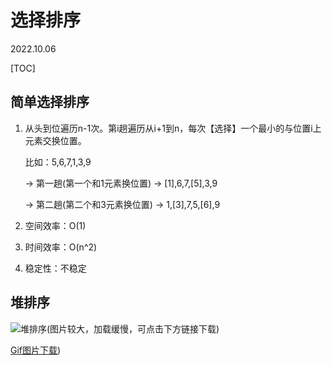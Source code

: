 # 选择排序
2022.10.06

[TOC]

## 简单选择排序

1. 从头到位遍历n-1次。第i趟遍历从i+1到n，每次【选择】一个最小的与位置i上元素交换位置。

   比如：5,6,7,1,3,9 

   -> 第一趟(第一个和1元素换位置) -> [1],6,7,[5],3,9

   -> 第二趟(第二个和3元素换位置) -> 1,[3],7,5,[6],9

2. 空间效率：O(1)

3. 时间效率：O(n^2)

4. 稳定性：不稳定

## 堆排序

![堆排序(图片较大，加载缓慢，可点击下方链接下载)](../查找/resources/堆排序.png)

[Gif图片下载](https://charlesshan.top/KnowledgeMap/计算机科学/数据结构/notes/查找/resources//堆排序.gif))



